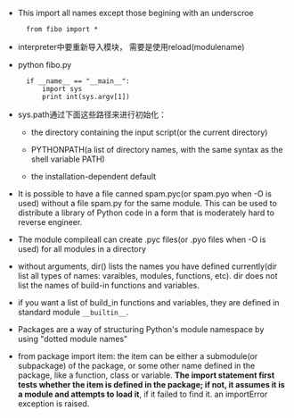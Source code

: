 - This import all names except those begining with an underscroe

		from fibo import *

- interpreter中要重新导入模块， 需要是使用reload(modulename)

- python fibo.py <arguments>

		if __name__ == "__main__":
			import sys
			print int(sys.argv[1])

- sys.path通过下面这些路径来进行初始化：

	- the directory containing the input script(or the current directory)

	- PYTHONPATH(a list of directory names, with the same syntax as the shell variable PATH)
	 
	- the installation-dependent default

- It is possible to have a file canned spam.pyc(or spam.pyo when -O is used) without a file spam.py for the same module. This can be used to distribute a library of Python code in a form that is moderately hard to reverse engineer.


- The module compileall can create .pyc files(or .pyo files when -O is used) for all modules in a directory


- without arguments, dir() lists the names you have defined currently(dir list all types of names: varaibles, modules, functions, etc). dir does not list the names of build-in functions and variables.

- if you want a list of build_in functions and variables, they are defined in standard module `__builtin__`.

- Packages are a way of structuring Python's module namespace by using "dotted module names"


- from package import item: the item can be either a submodule(or subpackage) of the package, or some other name defined in the package, like a function, class or variable. **The import statement first tests whether the item is defined in the package; if not, it assumes it is a module and attempts to load it**, if it failed to find it. an importError exception is raised.

 

